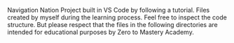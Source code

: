 Navigation Nation Project built in VS Code by following a tutorial. Files created by myself during the learning process. 
Feel free to inspect the code structure. But please respect that the files in the following directories are intended for educational purposes by Zero to Mastery Academy.
